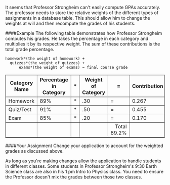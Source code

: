 <!--djw:done-->
It seems that Professor Strongheim can't easily compute GPAs accurately. The professor needs to store the relative weights of the different types of assignments in a database table. This should allow him to change the weights at will and then recompute the grades of his students.

####Example
The following table demonstrates how Professor Strongheim computes his grades. He takes the  percentage in each category and multiplies it by its respective weight. The sum of these contributions is the total grade percentage.

```
homework*(the weight of homework) + 
  quizzes*(the weight of quizzes) + 
      exams*(the weight of exams) = final course grade
```

<table border='1'>
<tr>
<th>Category Name</th><th>Percentage in Category</th><th>*</th>
<th>Weight of Category</th><th>=</th><th>Contribution</th>
</tr>

<tr>
<td>Homework</td>
<td>89%</td>
<td>*</td>
<td>.30</td>
<td>=</td>
<td>0.267</td>
</tr>

<tr>
<td>Quiz/Test</td>
<td>91%</td>
<td>*</td>
<td>.50</td>
<td>=</td>
<td>0.455</td>
</tr>

<tr>
<td>Exam</td>
<td>85%</td>
<td>*</td>
<td>.20</td>
<td>=</td>
<td>0.170</td>
</tr>

<tr>
<td>&nbsp;</td>
<td>&nbsp;</td>
<td>&nbsp;</td>
<td>&nbsp;</td>
<td style="text-align:right">Total 89.2%</td>
</tr>
</table>


####Your Assignment
Change your application to account for the weighted grades as discussed above.

As long as you're making changes allow the application to handle students in different classes. Some students in Professor Strongheim's 9:30 Earth Science class are also in his 1 pm Intro to Physics class. You need to ensure the Professor doesn't  mix the grades between those two classes.